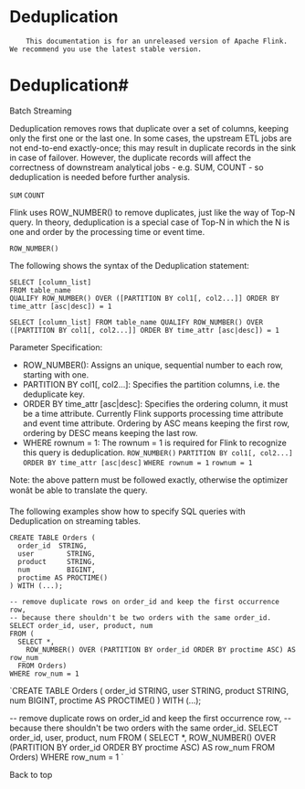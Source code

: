 # Deduplication


> 
        This documentation is for an unreleased version of Apache Flink. We recommend you use the latest stable version.
    


# Deduplication#



Batch
Streaming


Deduplication removes rows that duplicate over a set of columns, keeping only the first one or the last one. In some cases, the upstream ETL jobs are not end-to-end exactly-once; this may result in duplicate records in the sink in case of failover. However, the duplicate records will affect the correctness of downstream analytical jobs - e.g. SUM, COUNT - so deduplication is needed before further analysis.

`SUM`
`COUNT`

Flink uses ROW_NUMBER() to remove duplicates, just like the way of Top-N query. In theory, deduplication is a special case of Top-N in which the N is one and order by the processing time or event time.

`ROW_NUMBER()`

The following shows the syntax of the Deduplication statement:


```
SELECT [column_list]
FROM table_name
QUALIFY ROW_NUMBER() OVER ([PARTITION BY col1[, col2...]] ORDER BY time_attr [asc|desc]) = 1

```

`SELECT [column_list]
FROM table_name
QUALIFY ROW_NUMBER() OVER ([PARTITION BY col1[, col2...]] ORDER BY time_attr [asc|desc]) = 1
`

Parameter Specification:

* ROW_NUMBER(): Assigns an unique, sequential number to each row, starting with one.
* PARTITION BY col1[, col2...]: Specifies the partition columns, i.e. the deduplicate key.
* ORDER BY time_attr [asc|desc]: Specifies the ordering column, it must be a time attribute. Currently Flink supports processing time attribute and event time attribute. Ordering by ASC means keeping the first row, ordering by DESC means keeping the last row.
* WHERE rownum = 1: The rownum = 1 is required for Flink to recognize this query is deduplication.
`ROW_NUMBER()`
`PARTITION BY col1[, col2...]`
`ORDER BY time_attr [asc|desc]`
`WHERE rownum = 1`
`rownum = 1`

> 
  Note: the above pattern must be followed exactly, otherwise the optimizer wonât be able to translate the query.



The following examples show how to specify SQL queries with Deduplication on streaming tables.


```
CREATE TABLE Orders (
  order_id  STRING,
  user        STRING,
  product     STRING,
  num         BIGINT,
  proctime AS PROCTIME()
) WITH (...);

-- remove duplicate rows on order_id and keep the first occurrence row,
-- because there shouldn't be two orders with the same order_id.
SELECT order_id, user, product, num
FROM (
  SELECT *,
    ROW_NUMBER() OVER (PARTITION BY order_id ORDER BY proctime ASC) AS row_num
  FROM Orders)
WHERE row_num = 1

```

`CREATE TABLE Orders (
  order_id  STRING,
  user        STRING,
  product     STRING,
  num         BIGINT,
  proctime AS PROCTIME()
) WITH (...);

-- remove duplicate rows on order_id and keep the first occurrence row,
-- because there shouldn't be two orders with the same order_id.
SELECT order_id, user, product, num
FROM (
  SELECT *,
    ROW_NUMBER() OVER (PARTITION BY order_id ORDER BY proctime ASC) AS row_num
  FROM Orders)
WHERE row_num = 1
`

 Back to top
